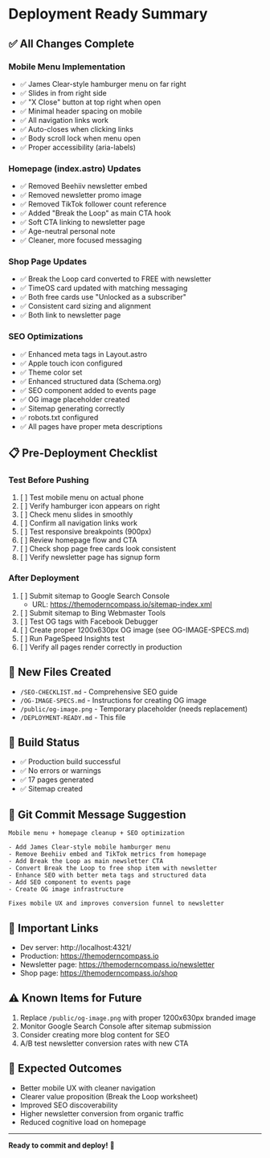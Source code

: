 # Deployment Ready Summary

## ✅ All Changes Complete

### Mobile Menu Implementation
- ✅ James Clear-style hamburger menu on far right
- ✅ Slides in from right side
- ✅ "X Close" button at top right when open
- ✅ Minimal header spacing on mobile
- ✅ All navigation links work
- ✅ Auto-closes when clicking links
- ✅ Body scroll lock when menu open
- ✅ Proper accessibility (aria-labels)

### Homepage (index.astro) Updates
- ✅ Removed Beehiiv newsletter embed
- ✅ Removed newsletter promo image
- ✅ Removed TikTok follower count reference
- ✅ Added "Break the Loop" as main CTA hook
- ✅ Soft CTA linking to newsletter page
- ✅ Age-neutral personal note
- ✅ Cleaner, more focused messaging

### Shop Page Updates
- ✅ Break the Loop card converted to FREE with newsletter
- ✅ TimeOS card updated with matching messaging
- ✅ Both free cards use "Unlocked as a subscriber"
- ✅ Consistent card sizing and alignment
- ✅ Both link to newsletter page

### SEO Optimizations
- ✅ Enhanced meta tags in Layout.astro
- ✅ Apple touch icon configured
- ✅ Theme color set
- ✅ Enhanced structured data (Schema.org)
- ✅ SEO component added to events page
- ✅ OG image placeholder created
- ✅ Sitemap generating correctly
- ✅ robots.txt configured
- ✅ All pages have proper meta descriptions

## 📋 Pre-Deployment Checklist

### Test Before Pushing
1. [ ] Test mobile menu on actual phone
2. [ ] Verify hamburger icon appears on right
3. [ ] Check menu slides in smoothly
4. [ ] Confirm all navigation links work
5. [ ] Test responsive breakpoints (900px)
6. [ ] Review homepage flow and CTA
7. [ ] Check shop page free cards look consistent
8. [ ] Verify newsletter page has signup form

### After Deployment
1. [ ] Submit sitemap to Google Search Console
   - URL: https://themoderncompass.io/sitemap-index.xml
2. [ ] Submit sitemap to Bing Webmaster Tools
3. [ ] Test OG tags with Facebook Debugger
4. [ ] Create proper 1200x630px OG image (see OG-IMAGE-SPECS.md)
5. [ ] Run PageSpeed Insights test
6. [ ] Verify all pages render correctly in production

## 📁 New Files Created
- `/SEO-CHECKLIST.md` - Comprehensive SEO guide
- `/OG-IMAGE-SPECS.md` - Instructions for creating OG image
- `/public/og-image.png` - Temporary placeholder (needs replacement)
- `/DEPLOYMENT-READY.md` - This file

## 🚀 Build Status
- ✅ Production build successful
- ✅ No errors or warnings
- ✅ 17 pages generated
- ✅ Sitemap created

## 📝 Git Commit Message Suggestion
```
Mobile menu + homepage cleanup + SEO optimization

- Add James Clear-style mobile hamburger menu
- Remove Beehiiv embed and TikTok metrics from homepage
- Add Break the Loop as main newsletter CTA
- Convert Break the Loop to free shop item with newsletter
- Enhance SEO with better meta tags and structured data
- Add SEO component to events page
- Create OG image infrastructure

Fixes mobile UX and improves conversion funnel to newsletter
```

## 🔗 Important Links
- Dev server: http://localhost:4321/
- Production: https://themoderncompass.io
- Newsletter page: https://themoderncompass.io/newsletter
- Shop page: https://themoderncompass.io/shop

## ⚠️ Known Items for Future
1. Replace `/public/og-image.png` with proper 1200x630px branded image
2. Monitor Google Search Console after sitemap submission
3. Consider creating more blog content for SEO
4. A/B test newsletter conversion rates with new CTA

## 🎯 Expected Outcomes
- Better mobile UX with cleaner navigation
- Clearer value proposition (Break the Loop worksheet)
- Improved SEO discoverability
- Higher newsletter conversion from organic traffic
- Reduced cognitive load on homepage

---
**Ready to commit and deploy!** 🚀

